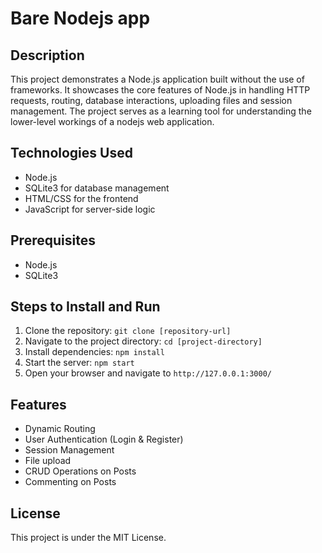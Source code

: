 # Bare Nodejs app

## Description

This project demonstrates a Node.js application built without the use of frameworks. It showcases the core features of Node.js in handling HTTP requests, routing, database interactions, uploading files and session management. The project serves as a learning tool for understanding the lower-level workings of a nodejs web application.

## Technologies Used

- Node.js
- SQLite3 for database management
- HTML/CSS for the frontend
- JavaScript for server-side logic

## Prerequisites

- Node.js
- SQLite3

## Steps to Install and Run

1. Clone the repository: `git clone [repository-url]`
2. Navigate to the project directory: `cd [project-directory]`
3. Install dependencies: `npm install`
4. Start the server: `npm start`
5. Open your browser and navigate to `http://127.0.0.1:3000/`

## Features

- Dynamic Routing
- User Authentication (Login & Register)
- Session Management
- File upload
- CRUD Operations on Posts
- Commenting on Posts

## License

This project is under the MIT License.